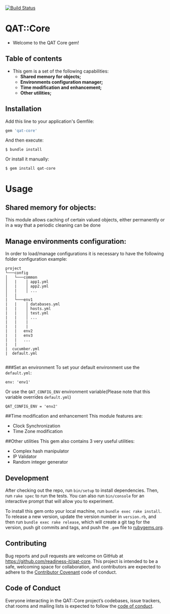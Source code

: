 [![Build Status](https://travis-ci.org/readiness-it/qat-core.svg?branch=master)](https://travis-ci.org/readiness-it/qat-core)

# QAT::Core

- Welcome to the QAT Core gem!

## Table of contents 
- This gem is a set of the following capabilities: 
  - **Shared memory for objects;**
  - **Environments configuration manager;**
  - **Time modification and enhancement;**
  - **Other utilities;**

## Installation

Add this line to your application's Gemfile:

```ruby
gem 'qat-core'
```

And then execute:

    $ bundle install

Or install it manually:

    $ gem install qat-core
    
# Usage
## Shared memory for objects:

This module allows caching of certain valued objects, either permanently or in a way that a periodic cleaning can be done

 

## Manage environments configuration:
In order to load/manage configurations it is necessary to have the following folder configuration example:

```
project   
└───config
│   └───common
│   |    │ app1.yml
│   |    │ app2.yml
│   |    │ ...
│   |
|   └───env1
|   |    │ databases.yml
|   |    │ hosts.yml
|   |    │ test.yml
|   |    │ ...
|   |    |
|   |    |
|   |   env2
|   |   env3
|   |   ...
|   |    
|  cucumber.yml
|  default.yml
   

```
###Set an environment
To set your default environment use the ```default.yml```:

```env: 'env1'```

Or use the ```QAT_CONFIG_ENV``` environment variable(Please note that this variable overrides ```default.yml```)

```
QAT_CONFIG_ENV = 'env2'
```

##Time modification and enhancement
This module features are:
 - Clock Synchronization
 - Time Zone modification


##Other utilities
This gem also contains 3 very useful utilities:
 - Complex hash manipulator
 - IP Validator
  - Random integer generator


## Development

After checking out the repo, run `bin/setup` to install dependencies. Then, run `rake spec` to run the tests. You can also run `bin/console` for an interactive prompt that will allow you to experiment.

To install this gem onto your local machine, run `bundle exec rake install`. To release a new version, update the version number in `version.rb`, and then run `bundle exec rake release`, which will create a git tag for the version, push git commits and tags, and push the `.gem` file to [rubygems.org](https://rubygems.org).

## Contributing

Bug reports and pull requests are welcome on GitHub at https://github.com/readiness-it/qat-core. This project is intended to be a safe, welcoming space for collaboration, and contributors are expected to adhere to the [Contributor Covenant](http://contributor-covenant.org) code of conduct.

## Code of Conduct

Everyone interacting in the QAT::Core project’s codebases, issue trackers, chat rooms and mailing lists is expected to follow the [code of conduct](https://github.com/readiness-it/qat-core/blob/master/CODE_OF_CONDUCT.md).